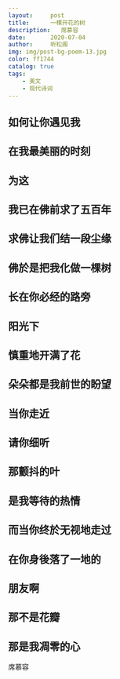 ```yaml
---
layout:     post
title:      一棵开花的树
description:   席慕容
date:       2020-07-04
author:     听松阁
img: img/post-bg-poem-13.jpg
color: ff1744
catalog: true
tags:
    - 美文
    - 现代诗词
---
```


## 如何让你遇见我

## 在我最美丽的时刻

## 为这

## 我已在佛前求了五百年

## 求佛让我们结一段尘缘

## 佛於是把我化做一棵树

## 长在你必经的路旁

## 阳光下

## 慎重地开满了花

## 朵朵都是我前世的盼望

## 当你走近

## 请你细听

## 那颤抖的叶

## 是我等待的热情

## 而当你终於无视地走过

## 在你身後落了一地的

## 朋友啊

## 那不是花瓣

## 那是我凋零的心


席慕容